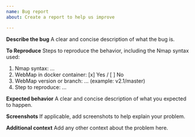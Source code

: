 ```yaml
---
name: Bug report
about: Create a report to help us improve

---
```


**Describe the bug**
A clear and concise description of what the bug is.

**To Reproduce**
Steps to reproduce the behavior, including the Nmap syntax used:

1. Nmap syntax: ...
2. WebMap in docker container: [x] Yes / [ ] No
3. WebMap version or branch: ... (example: v2.1/master)
3. Step to reproduce: ...

**Expected behavior**
A clear and concise description of what you expected to happen.

**Screenshots**
If applicable, add screenshots to help explain your problem.

**Additional context**
Add any other context about the problem here.
